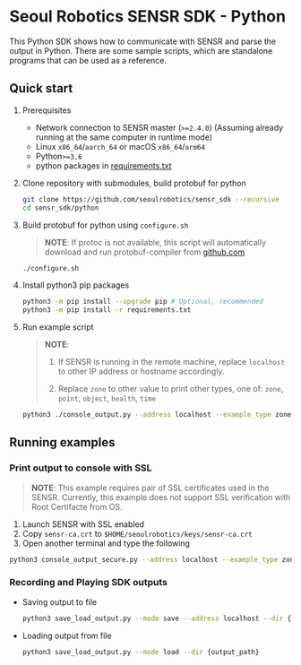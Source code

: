 # Seoul Robotics SENSR SDK - Python

This Python SDK shows how to communicate with SENSR and parse the output in Python. There are some sample scripts, which are standalone programs that can be used as a reference.

## Quick start

1. Prerequisites

    - Network connection to SENSR master (`>=2.4.0`) (Assuming already running at the same computer in runtime mode)
    - Linux `x86_64`/`aarch_64` or macOS `x86_64`/`arm64`
    - Python`>=3.6`
    - python packages in [requirements.txt](./requirements.txt)

2. Clone repository with submodules, build protobuf for python

    ```bash
    git clone https://github.com/seoulrobotics/sensr_sdk --recursive
    cd sensr_sdk/python
    ```

3. Build protobuf for python using `configure.sh`

    > **NOTE**: If protoc is not available, this script will automatically download and run protobuf-compiler from [github.com](https://github.com/protocolbuffers/protobuf/releases)

    ```bash
    ./configure.sh
    ```

4. Install python3 pip packages

    ```bash
    python3 -m pip install --upgrade pip # Optional, recommended
    python3 -m pip install -r requirements.txt
    ```

5. Run example script

    > **NOTE**:
    >
    > 1. If SENSR is running in the remote machine, replace `localhost` to other IP address or hostname accordingly.
    >
    > 2. Replace `zone` to other value to print other types, one of: `zone`, `point`, `object`, `health`, `time`

    ```bash
    python3 ./console_output.py --address localhost --example_type zone
    ```

## Running examples

### Print output to console with SSL

> **NOTE**: This example requires pair of SSL certificates used in the SENSR. Currently, this example does not support SSL verification with Root Certifacte from OS.

1. Launch SENSR with SSL enabled
2. Copy `sensr-ca.crt` to `$HOME/seoulrobotics/keys/sensr-ca.crt`
3. Open another terminal and type the following

  ```bash
  python3 console_output_secure.py --address localhost --example_type zone
  ```

### Recording and Playing SDK outputs

- Saving output to file

    ```bash
    python3 save_load_output.py --mode save --address localhost --dir {output_path}
    ```

- Loading output from file

  ```bash
  python3 save_load_output.py --mode load --dir {output_path}
  ```
